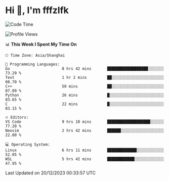 # Hi 👋, I'm fffzlfk

<!--START_SECTION:waka-->
![Code Time](http://img.shields.io/badge/Code%20Time-630%20hrs%205%20mins-blue)

![Profile Views](http://img.shields.io/badge/Profile%20Views-0-blue)

📊 **This Week I Spent My Time On** 

```text
🕑︎ Time Zone: Asia/Shanghai

💬 Programming Languages: 
Go                       8 hrs 42 mins       ██████████████████░░░░░░░   73.29 % 
Text                     1 hr 2 mins         ██░░░░░░░░░░░░░░░░░░░░░░░   08.70 % 
C++                      50 mins             ██░░░░░░░░░░░░░░░░░░░░░░░   07.09 % 
Python                   26 mins             █░░░░░░░░░░░░░░░░░░░░░░░░   03.65 % 
C                        22 mins             █░░░░░░░░░░░░░░░░░░░░░░░░   03.15 % 

🔥 Editors: 
VS Code                  9 hrs 10 mins       ███████████████████░░░░░░   77.20 % 
Neovim                   2 hrs 42 mins       ██████░░░░░░░░░░░░░░░░░░░   22.80 % 

💻 Operating System: 
Linux                    6 hrs 11 mins       █████████████░░░░░░░░░░░░   52.05 % 
WSL                      5 hrs 42 mins       ████████████░░░░░░░░░░░░░   47.95 % 
```


 Last Updated on 20/12/2023 00:33:57 UTC
<!--END_SECTION:waka-->
